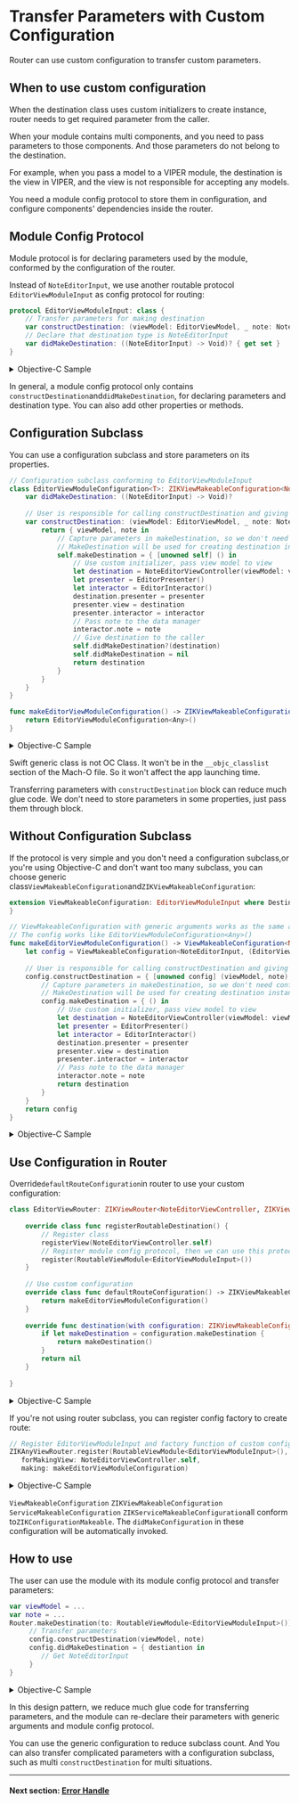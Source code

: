 # Transfer Parameters with Custom Configuration

Router can use custom configuration to transfer custom parameters.

## When to use custom configuration

When the destination class uses custom initializers to create instance, router needs to get required parameter from the caller. 

When your module contains multi components, and you need to pass parameters to those components. And those parameters do not belong to the destination. 

For example, when you pass a model to a VIPER module, the destination is the view in VIPER, and the view is not responsible for accepting any models.

You need a module config protocol to store them in configuration, and configure components' dependencies inside the router.

## Module Config Protocol

Module protocol is for declaring parameters used by the module, conformed by the configuration of the router.

Instead of  `NoteEditorInput`, we use another routable protocol `EditorViewModuleInput`  as config protocol for routing:

```swift
protocol EditorViewModuleInput: class {
    // Transfer parameters for making destination
    var constructDestination: (viewModel: EditorViewModel, _ note: Note) -> Void { get }
    // Declare that destination type is NoteEditorInput
    var didMakeDestination: ((NoteEditorInput) -> Void)? { get set }
}
```

<details><summary>Objective-C Sample</summary>

```objectivec
@protocol EditorViewModuleInput <ZIKViewModuleRoutable>
 //  Transfer parameters for making destination
 @property (nonatomic, copy, readonly) void(^constructDestination)(EditorViewModel *viewModel, Note *note);
 // Declare that destination type is NoteEditorInput
 @property (nonatomic, copy, nullable) void(^didMakeDestination)(id<NoteEditorInput> destination);
 @end
```

</details>

In general, a module config protocol only contains `constructDestination`and`didMakeDestination`, for declaring parameters and destination type. You can also add other properties or methods.

## Configuration Subclass

You can use a configuration subclass and store parameters on its properties.

```swift
// Configuration subclass conforming to EditorViewModuleInput
class EditorViewModuleConfiguration<T>: ZIKViewMakeableConfiguration<NoteEditorViewController>, EditorViewModuleInput {
    var didMakeDestination: ((NoteEditorInput) -> Void)?
    
    // User is responsible for calling constructDestination and giving parameters
    var constructDestination: (viewModel: EditorViewModel, _ note: Note) -> Void {
        return { viewModel, note in
            // Capture parameters in makeDestination, so we don't need configuration subclass to hold the parameters
            // MakeDestination will be used for creating destination instance
            self.makeDestination = { [unowned self] () in
                // Use custom initializer, pass view model to view
                let destination = NoteEditorViewController(viewModel: viewModel)
                let presenter = EditorPresenter()
                let interactor = EditorInteractor()
                destination.presenter = presenter
                presenter.view = destination
                presenter.interactor = interactor
                // Pass note to the data manager
                interactor.note = note
                // Give destination to the caller
                self.didMakeDestination?(destination)
                self.didMakeDestination = nil
                return destination
            }
        }
    }
}

func makeEditorViewModuleConfiguration() -> ZIKViewMakeableConfiguration<NoteEditorViewController> & EditorViewModuleInput {
    return EditorViewModuleConfiguration<Any>()
}
```

<details><summary>Objective-C Sample</summary>

```objectivec
// Configuration subclass conforming to EditorViewModuleInput
@interface EditorViewModuleConfiguration: ZIKViewMakeableConfiguration<NoteEditorViewController *><EditorViewModuleInput>
@end

@implementation EditorViewModuleConfiguration

// User is responsible for calling constructDestination and giving parameters
- (void(^)(Note *))constructDestination {
    return ^(EditorViewModel *viewModel, Note *note) {
        // Capture parameters in makeDestination, so we don't need configuration subclass to hold the parameters
        // MakeDestination will be used for creating destination instance
        self.makeDestination = ^ NoteEditorViewController * _Nullable{
            // Use custom initializer, pass view model to view
            NoteEditorViewController *destination = [NoteEditorViewController alloc] initWithViewModel:viewModel];
            EditorPresenter *presenter = [EditorPresenter alloc] init];
            EditorInteractor *interactor = [EditorInteractor alloc] init];
            destination.presenter = presenter;
            presenter.view = destination;
            presenter.interactor = interactor;
            // Pass note to the data manager
            interactor.note = note;
            return destination;
        };
    };
}

@end

ZIKViewMakeableConfiguration<NoteEditorViewController *> * makeEditorViewModuleConfiguration() {
    return [EditorViewModuleConfiguration new];
}
```

</details>

Swift generic class is not OC Class. It won't be in the `__objc_classlist` section of the Mach-O file. So it won't affect the app launching time.

Transferring parameters with `constructDestination` block can reduce much glue code. We don't need to store parameters in some properties, just pass them through block.

## Without Configuration Subclass

If the protocol is very simple and you don't need a configuration subclass,or you're using Objective-C and don't want too many subclass, you can choose generic class`ViewMakeableConfiguration`and`ZIKViewMakeableConfiguration`:

```swift
extension ViewMakeableConfiguration: EditorViewModuleInput where Destination == NoteEditorInput, Constructor == (EditorViewModel, Note) -> Void {
}

// ViewMakeableConfiguration with generic arguments works as the same as  EditorViewModuleConfiguration
// The config works like EditorViewModuleConfiguration<Any>()
func makeEditorViewModuleConfiguration() -> ViewMakeableConfiguration<NoteEditorInput, (EditorViewModel, Note) -> Void> {
    let config = ViewMakeableConfiguration<NoteEditorInput, (EditorViewModel, Note) -> Void>({ _,_ in})
    
    // User is responsible for calling constructDestination and giving parameters
    config.constructDestination = { [unowned config] (viewModel, note) in
        // Capture parameters in makeDestination, so we don't need configuration subclass to hold the parameters
        // MakeDestination will be used for creating destination instance
        config.makeDestination = { () in
            // Use custom initializer, pass view model to view
            let destination = NoteEditorViewController(viewModel: viewModel)
            let presenter = EditorPresenter()
            let interactor = EditorInteractor()
            destination.presenter = presenter
            presenter.view = destination
            presenter.interactor = interactor
            // Pass note to the data manager
            interactor.note = note
            return destination
        }
    }
    return config
}

```

<details><summary>Objective-C Sample</summary>

Generic class`ZIKViewMakeableConfiguration`has property`constructDestination`with`void(^)()`type. `void(^)()`means the block can accept any parameters. So you can declare your custom parameters of `constructDestination` in protocol.

```objectivec
// The config works like EditorViewModuleConfiguration
ZIKViewMakeableConfiguration<NoteEditorViewController *> * makeEditorViewModuleConfiguration(void) {
    ZIKViewMakeableConfiguration<NoteEditorViewController *> *config = [ZIKViewMakeableConfiguration<NoteEditorViewController *> new];
    __weak typeof(config) weakConfig = config;
    
    // User is responsible for calling constructDestination and giving parameters
    config.constructDestination = ^(EditorViewModel *viewModel, Note *note) {
        // Capture parameters in makeDestination, so we don't need configuration subclass to hold the parameters
        // MakeDestination will be used for creating destination instance
        weakConfig.makeDestination = ^ NoteEditorViewController * _Nullable{
            // Use custom initializer, pass view model to view
            NoteEditorViewController *destination = [NoteEditorViewController alloc] initWithViewModel:viewModel];
            EditorPresenter *presenter = [EditorPresenter alloc] init];
            EditorInteractor *interactor = [EditorInteractor alloc] init];
            destination.presenter = presenter;
            presenter.view = destination;
            presenter.interactor = interactor;
            // Pass note to the data manager
            interactor.note = note;
            return destination;
        };
    };
    return config;
}
```

</details>

## Use Configuration in Router

Override`defaultRouteConfiguration`in router to use your custom configuration:

```swift
class EditorViewRouter: ZIKViewRouter<NoteEditorViewController, ZIKViewMakeableConfiguration<NoteEditorViewController>> {
    
    override class func registerRoutableDestination() {
        // Register class
        registerView(NoteEditorViewController.self)
        // Register module config protocol, then we can use this protocol to fetch the router
        register(RoutableViewModule<EditorViewModuleInput>())
    }
    
    // Use custom configuration
    override class func defaultRouteConfiguration() -> ZIKViewMakeableConfiguration<NoteEditorViewController> {
        return makeEditorViewModuleConfiguration()
    }
    
    override func destination(with configuration: ZIKViewMakeableConfiguration<NoteEditorViewController>) -> NoteEditorViewController? {
        if let makeDestination = configuration.makeDestination {
            return makeDestination()
        }
        return nil
    }
    
}
```

<details><summary>Objective-C Sample</summary>

```swift
@interface EditorViewRouter: ZIKViewRouter<NoteEditorViewController, ZIKViewMakeableConfiguration<NoteEditorViewController *>>
@end
@implementation EditorViewRouter {

+ (void) registerRoutableDestination {
    // Register class
    [self registerView:[NoteEditorViewController class]];
    // Register module config protocol, then we can use this protocol to fetch the router
    [self registerModuleProtocol:ZIKRoutable(EditorViewModuleInput)];
}
    
// Use custom configuration
+(ZIKViewMakeableConfiguration<NoteEditorViewController *> *)defaultRouteConfiguration() {
    return makeEditorViewModuleConfiguration();
}

- (NoteEditorViewController *)destinationWithConfiguration:(ZIKViewMakeableConfiguration<NoteEditorViewController *> *)configuration {
    if (configuration.makeDestination) {
        return configuration.makeDestination();
    }
    return nil;
}

}
```

</details>

If you're not using router subclass, you can register config factory to create route:

```swift
// Register EditorViewModuleInput and factory function of custom configuration
ZIKAnyViewRouter.register(RoutableViewModule<EditorViewModuleInput>(),
   forMakingView: NoteEditorViewController.self, 
   making: makeEditorViewModuleConfiguration)

```

<details><summary>Objective-C Sample</summary>

```objectivec
// Register EditorViewModuleInput and factory function of custom configuration
[ZIKModuleViewRouter(EditorViewModuleInput)
     registerModuleProtocol:ZIKRoutable(EditorViewModuleInput)
     forMakingView:[NoteEditorViewController class]
     factory: makeEditorViewModuleConfiguration];

```

</details>

`ViewMakeableConfiguration` `ZIKViewMakeableConfiguration` `ServiceMakeableConfiguration` `ZIKServiceMakeableConfiguration`all conform to`ZIKConfigurationMakeable`. The `didMakeConfiguration` in these configuration will be automatically invoked.

## How to use

The user can use the module with its module config protocol and transfer parameters:

```swift
var viewModel = ...
var note = ...
Router.makeDestination(to: RoutableViewModule<EditorViewModuleInput>()) { (config) in
     // Transfer parameters
     config.constructDestination(viewModel, note)
     config.didMakeDestination = { destiantion in
        // Get NoteEditorInput
     }
}
```

<details><summary>Objective-C Sample</summary>

```objectivec
EditorViewModel *viewModel = ...
Note *note = ...
[ZIKRouterToViewModule(EditorViewModuleInput)
    performPath:ZIKViewRoutePath.showFrom(self)
    configuring:^(ZIKViewRouteConfiguration<EditorViewModuleInput> *config) {
        // Transfer parameters
        config.constructDestination(viewModel, note);
        config.didMakeDestination = ^(id<NoteEditorInput> destination) {
            // Get NoteEditorInput
        };
 }];
```

</details>

In this design pattern, we reduce much glue code for transferring parameters, and the module can re-declare their parameters with generic arguments and module config protocol.

You can use the generic configuration to reduce subclass count. And You can also transfer complicated parameters with a configuration subclass, such as multi `constructDestination` for multi situations.

------

#### Next section: [Error Handle](ErrorHandle.md)